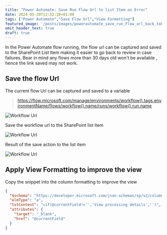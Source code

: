 ```yaml
---
title: "Power Automate: Save Run Flow Url to list Item on Error"
date: 2024-05-20T12:52:18+01:00
tags: ["Power Automate","Save Flow Url","View Formatting"]
featured_image: '/posts/images/powerautomate_save_run_Flow_url_back_toListitem_on_error/ErrorflowUrl.png'
omit_header_text: true
draft: true
---
```


In the Power Automate flow running, the flow url can be captured and saved to the SharePoint List Item making it easier to go back to review in case failures. Bear in mind any flows more than 30 days old won't be available , hence the link saved may not work.

## Save the flow Url

The current flow Url can be captured and saved to a variable

> https://flow.microsoft.com/manage/environments/workflow().tags.environmentName/flows/workflow().name/runs/workflow().run.name

![Workflow Url](../images/powerautomate_save_run_Flow_url_back_toListitem_on_error/ErrorflowUrl.png)

Save the workflow url to the SharePoint list item

![Workflow Url](../images/powerautomate_save_run_Flow_url_back_toListitem_on_error/Update_To_Error.png)

Result of the save action to the list item

![Workflow Url](../images/powerautomate_save_run_Flow_url_back_toListitem_on_error/link_column.png)

## Apply View Formatting to improve the view

Copy the snippet into the column formatting to improve the view

```json
{
  "$schema": "https://developer.microsoft.com/json-schemas/sp/v2/column-formatting.schema.json",
  "elmType": "a",
  "txtContent": "=if(@currentField!='','View processing details','')",
  "attributes": {
    "target": "_blank",
    "href": "@currentField"
  }
}
```